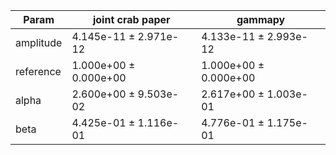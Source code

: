 <html>
 <head>
  <meta charset="utf-8"/>
  <meta content="text/html;charset=UTF-8" http-equiv="Content-type"/>
 </head>
 <body>
  <table>
   <thead>
    <tr>
     <th>Param</th>
     <th>joint crab paper</th>
     <th>gammapy</th>
    </tr>
   </thead>
   <tr>
    <td>amplitude</td>
    <td>4.145e-11 ± 2.971e-12</td>
    <td>4.133e-11 ± 2.993e-12</td>
   </tr>
   <tr>
    <td>reference</td>
    <td>1.000e+00 ± 0.000e+00</td>
    <td>1.000e+00 ± 0.000e+00</td>
   </tr>
   <tr>
    <td>alpha</td>
    <td>2.600e+00 ± 9.503e-02</td>
    <td>2.617e+00 ± 1.003e-01</td>
   </tr>
   <tr>
    <td>beta</td>
    <td>4.425e-01 ± 1.116e-01</td>
    <td>4.776e-01 ± 1.175e-01</td>
   </tr>
  </table>
 </body>
</html>

